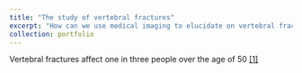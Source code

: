 ```yaml
---
title: "The study of vertebral fractures"
excerpt: "How can we use medical imaging to elucidate on vertebral fracture mechanisms? 1<br/><img src='/images/500x300.png'>"
collection: portfolio
---
```


Vertebral fractures affect one in three people over the age of 50 [[1]](https://www.sciencedirect.com/science/article/pii/S1076633206000134?casa_token=Lt9FqfoDOCEAAAAA:it71_AnfBZwtyYkzcN-sImB-Bj47Z2ET4gIiEgn-JYSC8oUr07ibMvilkaLxXGdyacSTBktuN3DN)
